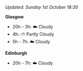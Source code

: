 *Updated: Sunday 1st October 18:30*

**Glasgow**

* 20h - 3h: :cloud: Cloudy
* 4h: :partly_sunny: Partly Cloudy
* 5h - 7h: :cloud: Cloudy

**Edinburgh**

* 20h - 7h: :cloud: Cloudy
